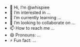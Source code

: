 - 👋 Hi, I’m @whispiee
- 👀 I’m interested in ...
- 🌱 I’m currently learning ...
- 💞️ I’m looking to collaborate on ...
- 📫 How to reach me ...
- 😄 Pronouns: ...
- ⚡ Fun fact: ...

<!---
whispiee/whispiee is a ✨ special ✨ repository because its `README.md` (this file) appears on your GitHub profile.
You can click the Preview link to take a look at your changes.
--->

